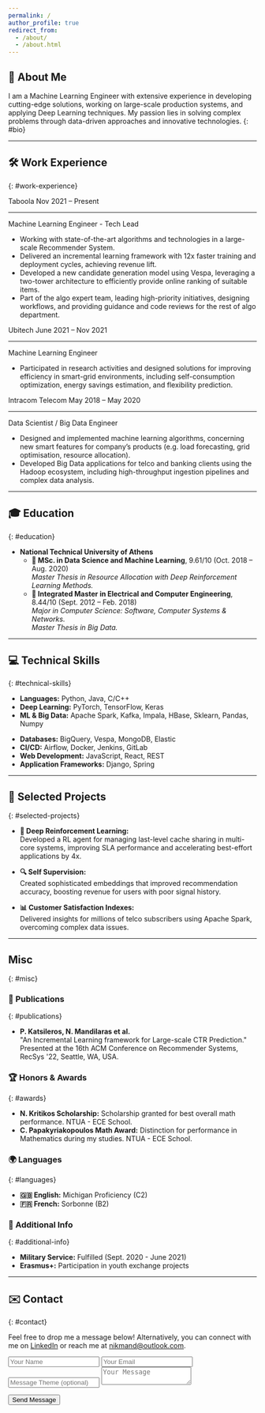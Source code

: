 ```yaml
---
permalink: /
author_profile: true
redirect_from: 
  - /about/
  - /about.html
---
```


## 👋 About Me

I am a Machine Learning Engineer with extensive experience in developing cutting-edge solutions, working on large-scale production systems, and applying Deep Learning techniques. My passion lies in solving complex problems through data-driven approaches and innovative technologies.
{: #bio}

---

## 🛠️ Work Experience
{: #work-experience}

<div class="timeline-container">
  <!-- Job Position 1 -->
  <div class="timeline-item">
    <div class="timeline-dot"></div>
    <div class="timeline-content">
      <div class="timeline-header">
        <span class="company-name">Taboola</span>
        <span class="timeline-date">Nov 2021 – Present</span>
      </div>
      <hr class="timeline-separator" />
      <p class="job-title">Machine Learning Engineer - Tech Lead</p>
      <ul>
        <li>Working with state-of-the-art algorithms and technologies in a large-scale Recommender System.</li>
        <li>Delivered an incremental learning framework with 12x faster training and deployment cycles, achieving revenue lift.</li>
        <li>Developed a new candidate generation model using Vespa, leveraging a two-tower architecture to efficiently provide online ranking of suitable items.</li>
        <li>Part of the algo expert team, leading high-priority initiatives, designing workflows, and providing guidance and code reviews for the rest of algo department.</li>
      </ul>
    </div>
  </div>

  <!-- Job Position 2 -->
  <div class="timeline-item">
    <div class="timeline-dot"></div>
    <div class="timeline-content">
      <div class="timeline-header">
        <span class="company-name">Ubitech</span>
        <span class="timeline-date">June 2021 – Nov 2021</span>
      </div>
      <hr class="timeline-separator" />
      <p class="job-title">Machine Learning Engineer</p>
      <ul>
        <li>Participated in research activities and designed solutions for improving efficiency in smart-grid environments, including self-consumption optimization, energy savings estimation, and flexibility prediction.</li>
      </ul>
    </div>
  </div>

  <!-- Job Position 3 -->
  <div class="timeline-item">
    <div class="timeline-dot"></div>
    <div class="timeline-content">
      <div class="timeline-header">
        <span class="company-name">Intracom Telecom</span>
        <span class="timeline-date">May 2018 – May 2020</span>
      </div>
      <hr class="timeline-separator" />
      <p class="job-title">Data Scientist / Big Data Engineer</p>
      <ul>
        <li>Designed and implemented machine learning algorithms, concerning new smart features for company’s products (e.g.
load forecasting, grid optimisation, resource allocation).</li>
        <li>Developed Big Data applications for telco and banking clients using the Hadoop ecosystem, including high-throughput
ingestion pipelines and complex data analysis.</li>
</ul>
    </div>
  </div>
</div>

---

## 🎓 Education
{: #education}

- **National Technical University of Athens** 
  - **📘 MSc. in Data Science and Machine Learning**, 9.61/10 (Oct. 2018 – Aug. 2020)  
    *Master Thesis in Resource Allocation with Deep Reinforcement Learning Methods.*
  - **📗 Integrated Master in Electrical and Computer Engineering**, 8.44/10 (Sept. 2012 – Feb. 2018)  
    *Major in Computer Science: Software, Computer Systems & Networks.*  
    *Master Thesis in Big Data.*

---

## 💻 Technical Skills
{: #technical-skills}

<div class="skills-container">
  <!-- Column 1 -->
  <div class="skills-column">
    <ul>
      <li><strong>Languages:</strong> Python, Java, C/C++</li>
      <li><strong>Deep Learning:</strong> PyTorch, TensorFlow, Keras</li>
      <li><strong>ML & Big Data:</strong> Apache Spark, Kafka, Impala, HBase, Sklearn, Pandas, Numpy</li>
    </ul>
  </div>

  <!-- Column 2 -->
  <div class="skills-column">
    <ul>
      <li><strong>Databases:</strong> BigQuery, Vespa, MongoDB, Elastic</li>
      <li><strong>CI/CD:</strong> Airflow, Docker, Jenkins, GitLab</li>
      <li><strong>Web Development:</strong> JavaScript, React, REST</li>
      <li><strong>Application Frameworks:</strong> Django, Spring</li>
    </ul>
  </div>
</div>

---

## 🚀 Selected Projects
{: #selected-projects}

- **🤖 Deep Reinforcement Learning:**  
  Developed a RL agent for managing last-level cache sharing in multi-core systems, improving SLA performance and accelerating best-effort applications by 4x.
  
- **🔍 Self Supervision:**  
  Created sophisticated embeddings that improved recommendation accuracy, boosting revenue for users with poor signal history.
  
- **📊 Customer Satisfaction Indexes:**  
  Delivered insights for millions of telco subscribers using Apache Spark, overcoming complex data issues.

---

## Misc
{: #misc}

### 📄 Publications
{: #publications}

- **P. Katsileros, N. Mandilaras et al.**  
  "An Incremental Learning framework for Large-scale CTR Prediction."  
  Presented at the 16th ACM Conference on Recommender Systems, RecSys '22, Seattle, WA, USA.

### 🏆 Honors & Awards
{: #awards}

- **N. Kritikos Scholarship:** Scholarship granted for best overall math performance. NTUA - ECE School.
- **C. Papakyriakopoulos Math Award:** Distinction for performance in Mathematics during my studies. NTUA - ECE School.

### 🌍 Languages
{: #languages}

- **🇬🇧 English:** Michigan Proficiency (C2)
- **🇫🇷 French:** Sorbonne (B2)

### 📝 Additional Info
{: #additional-info}

- **Military Service:** Fulfilled (Sept. 2020 - June 2021)
- **Erasmus+:** Participation in youth exchange projects

---

## ✉️ Contact
{: #contact}

Feel free to drop me a message below! Alternatively, you can connect with me on [LinkedIn](https://www.linkedin.com/in/nikiforos-mandilaras/) or reach me at [nikmand@outlook.com](mailto:nikmand@outlook.com).

<form id='contactForm' action="https://formspree.io/f/mldrqyvq" method="POST" class="contact-form">
  <!-- Name and Email on the same row -->
  <div class="form-row">
    <input type="text" name="name" placeholder="Your Name" required>
    <input type="email" name="email" placeholder="Your Email" required>
  </div>

  <!-- Message Theme -->
  <input type="text" name="subject" placeholder="Message Theme (optional)">

  <!-- Message Text Area -->
  <textarea name="message" placeholder="Your Message" required></textarea>

  <button type='submit' class="g-recaptcha" data-sitekey="6LdQ61UqAAAAAAbIb5-6z6S8Cfe1uryranTMCTkY"
      data-callback='onSubmit' data-action='submit'>Send Message</button>
</form>
